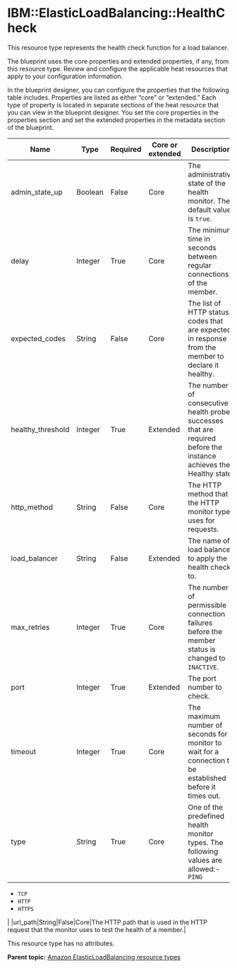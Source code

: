 # IBM::ElasticLoadBalancing::HealthCheck

This resource type represents the health check function for a load balancer.

The blueprint uses the core properties and extended properties, if any, from this resource type. Review and configure the applicable heat resources that apply to your configuration information.

In the blueprint designer, you can configure the properties that the following table includes. Properties are listed as either “core” or “extended.” Each type of property is located in separate sections of the heat resource that you can view in the blueprint designer. You set the core properties in the properties section and set the extended properties in the metadata section of the blueprint.

|Name|Type|Required|Core or extended|Description|
|----|----|--------|----------------|-----------|
|admin\_state\_up|Boolean|False|Core|The administrative state of the health monitor. The default value is `true`.|
|delay|Integer|True|Core|The minimum time in seconds between regular connections of the member.|
|expected\_codes|String|False|Core|The list of HTTP status codes that are expected in response from the member to declare it healthy.|
|healthy\_threshold|Integer|True|Extended|The number of consecutive health probe successes that are required before the instance achieves the Healthy state.|
|http\_method|String|False|Core|The HTTP method that the HTTP monitor type uses for requests.|
|load\_balancer|String|False|Extended|The name of load balancer to apply the health check to.|
|max\_retries|Integer|True|Core|The number of permissible connection failures before the member status is changed to `INACTIVE`.|
|port|Integer|True|Extended|The port number to check.|
|timeout|Integer|True|Core|The maximum number of seconds for a monitor to wait for a connection to be established before it times out.|
|type|String|True|Core|One of the predefined health monitor types. The following values are allowed:-   `PING`
-   `TCP`
-   `HTTP`
-   `HTTPS`

|
|url\_path|String|False|Core|The HTTP path that is used in the HTTP request that the monitor uses to test the health of a member.|

This resource type has no attributes.

**Parent topic:** [Amazon ElasticLoadBalancing resource types](../../com.edt.heat.reference.doc/topics/ref_heat_types_elasticloadbalancing_ov.md)

